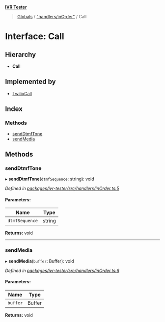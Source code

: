 **[IVR Tester](../README.md)**

> [Globals](../README.md) / ["handlers/inOrder"](../modules/_handlers_inorder_.md) / Call

# Interface: Call

## Hierarchy

* **Call**

## Implemented by

* [TwilioCall](../classes/_handlers_twiliocall_.twiliocall.md)

## Index

### Methods

* [sendDtmfTone](_handlers_inorder_.call.md#senddtmftone)
* [sendMedia](_handlers_inorder_.call.md#sendmedia)

## Methods

### sendDtmfTone

▸ **sendDtmfTone**(`dtmfSequence`: string): void

*Defined in [packages/ivr-tester/src/handlers/inOrder.ts:5](https://github.com/SketchingDev/ivr-tester/blob/cbdfab7/packages/ivr-tester/src/handlers/inOrder.ts#L5)*

#### Parameters:

Name | Type |
------ | ------ |
`dtmfSequence` | string |

**Returns:** void

___

### sendMedia

▸ **sendMedia**(`buffer`: Buffer): void

*Defined in [packages/ivr-tester/src/handlers/inOrder.ts:6](https://github.com/SketchingDev/ivr-tester/blob/cbdfab7/packages/ivr-tester/src/handlers/inOrder.ts#L6)*

#### Parameters:

Name | Type |
------ | ------ |
`buffer` | Buffer |

**Returns:** void
